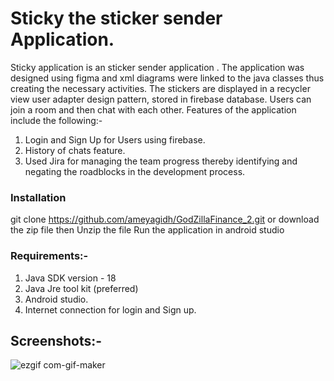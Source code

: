 # Sticky the sticker sender Application.
Sticky application is an sticker sender application . The application was designed using figma and xml diagrams were linked to the java classes thus creating the necessary activities. The stickers are displayed in a recycler view user adapter design pattern, stored in firebase database. Users can join a room and then chat with each other.
Features of the application include the following:-
1) Login and Sign Up for Users using firebase.
2) History of chats feature.  
3) Used Jira for managing the team progress thereby identifying and negating the roadblocks in the development process.

### Installation
git clone https://github.com/ameyagidh/GodZillaFinance_2.git
or download the zip file then 
Unzip the file 
Run the application in android studio

### Requirements:-

1. Java SDK version - 18
2. Java Jre tool kit (preferred)
3. Android studio.
4. Internet connection for login and Sign up.

## Screenshots:- 

![ezgif com-gif-maker](https://user-images.githubusercontent.com/65457905/190886067-b5bbe3a9-2363-4253-b31c-ba70b02056bd.gif)
